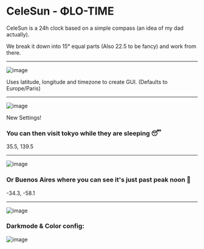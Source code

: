 # CeleSun -  ΦLO-TIME

CeleSun is a 24h clock based on a simple compass (an idea of my dad actually). 

We break it down into 15° equal parts (Also 22.5 to be fancy) and work from there.

---
![image](https://github.com/user-attachments/assets/b757cdfc-4c70-45fa-a0b6-55a876528ede)

Uses latitude, longitude and timezone to create GUI. (Defaults to Europe/Paris)

---
![image](https://github.com/user-attachments/assets/4503be89-a3cc-49b1-970a-52c19f5955a0)

New Settings!

### You can then visit tokyo while they are sleeping 😴

35.5, 139.5

---
![image](https://github.com/user-attachments/assets/4f36317f-d66c-4f7b-8559-e47be52fe1c8)

### Or Buenos Aires where you can see it's just past peak noon 🔆 

-34.3, -58.1

---
![image](https://github.com/user-attachments/assets/c272505e-f03f-4879-9267-b248116a9068)

### Darkmode & Color config:

![image](https://github.com/user-attachments/assets/74314214-fc6d-4f27-9a8f-ec4d061e8a08)


